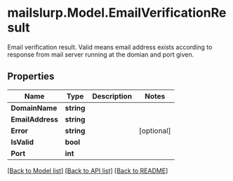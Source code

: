 # mailslurp.Model.EmailVerificationResult
Email verification result. Valid means email address exists according to response from mail server running at the domian and port given.
## Properties

Name | Type | Description | Notes
------------ | ------------- | ------------- | -------------
**DomainName** | **string** |  | 
**EmailAddress** | **string** |  | 
**Error** | **string** |  | [optional] 
**IsValid** | **bool** |  | 
**Port** | **int** |  | 

[[Back to Model list]](../README#documentation-for-models) [[Back to API list]](../README#documentation-for-api-endpoints) [[Back to README]](../README)

